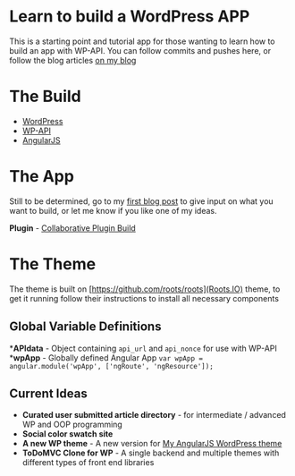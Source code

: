 Learn to build a WordPress APP
================================

This is a starting point and tutorial app for those wanting to learn how to build an app with WP-API. You can follow commits and pushes here, or follow the blog articles [on my blog](http://www.roysivan.com/blog)
  
The Build
===========  
* [WordPress](http://www.wordpress.org)
* [WP-API](http://github.com/WP-API/WP-API)
* [AngularJS](http://angularjs.org)
  
The App
========  
Still to be determined, go to my [first blog post](http://www.roysivan.com/lets-build-wordpress-app-together-one/#.VA4tHvmwLYh) to give input on what you want to build, or let me know if you like one of my ideas.
  
__Plugin__ - [Collaborative Plugin Build](https://github.com/Build-WordPress-Application/wp-app-plugin)  
  
  
The Theme
===========  
The theme is built on [https://github.com/roots/roots](Roots.IO) theme, to get it running follow their instructions to install all necessary components
  
Global Variable Definitions
-----------------------------
*__APIdata__ - Object containing `api_url` and `api_nonce` for use with WP-API
*__wpApp__ - Globally defined Angular App `var wpApp = angular.module('wpApp', ['ngRoute', 'ngResource']);`  
  
  
Current Ideas
--------------
* __Curated user submitted article directory__ - for intermediate / advanced WP and OOP programming
* __Social color swatch site__
* __A new WP theme__ - A new version for [My AngularJS WordPress theme](https://github.com/royboy789/Angular-Wordpress-Theme)
* __ToDoMVC Clone for WP__ - A single backend and multiple themes with different types of front end libraries
